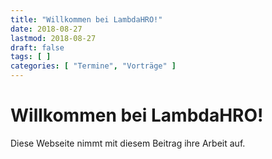 ```yaml
---
title: "Willkommen bei LambdaHRO!"
date: 2018-08-27
lastmod: 2018-08-27
draft: false
tags: [ ]
categories: [ "Termine", "Vorträge" ]
---
```


# Willkommen bei LambdaHRO!

Diese Webseite nimmt mit diesem Beitrag ihre Arbeit auf.

